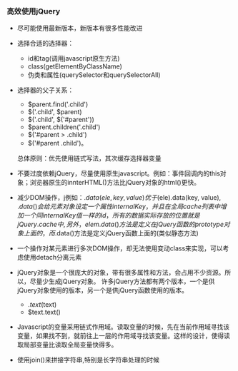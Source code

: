 ### 高效使用jQuery

* 尽可能使用最新版本，新版本有很多性能改进

* 选择合适的选择器：
   + id和tag(调用javascript原生方法) 
   + class(getElementByClassName) 
   + 伪类和属性(querySelector和querySelectorAll)  

* 选择器的父子关系：
   + $parent.find('.child')
   + $('.child', $parent) 
   + $('.child', $('#parent')) 
   + $parent.children('.child') 
   + $('#parent > .child') 
   + $('#parent .child')。

   总体原则：优先使用链式写法，其次缓存选择器变量

* 不要过度依赖jQuery，尽量使用原生javascript。例如：事件回调内的this对象；浏览器原生的innterHTML()方法比jQuery对象的html()更快。

* 减少DOM操作，j例如：$.data(ele, key, value)优于$(ele).data(key, value),          $.data()会给元素对象设定一个属性internalKey，并且在全局cache列表中增加一个同internalKey值一样的id，所有的数据实际存放的位置就是jQuery.cache中,另外，elem.data()方法是定义在jQuery函数的prototype对象上面的， 而$.data()方法是定义jQuery函数上面的(类似静态方法)
          
* 一个操作对某元素进行多次DOM操作，却无法使用变动class来实现，可以考虑使用detach分离元素

* jQuery对象是一个很庞大的对象，带有很多属性和方法，会占用不少资源。所以，尽量少生成jQuery对象。
许多jQuery方法都有两个版本，一个是供jQuery对象使用的版本，另一个是供jQuery函数使用的版本。
   + $.text($text) 
   + $text.text()
          
* Javascript的变量采用链式作用域。读取变量的时候，先在当前作用域寻找该变量，如果找不到，就前往上一层的作用域寻找该变量。这样的设计，使得读取局部变量比读取全局变量快得多。
          
* 使用join()来拼接字符串,特别是长字符串处理的时候

